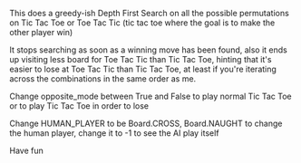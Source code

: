 This does a greedy-ish Depth First Search on all the possible permutations on Tic Tac Toe or Toe Tac Tic (tic tac toe where the goal is to make the other player win)

It stops searching as soon as a winning move has been found, also it ends up visiting less board for Toe Tac Tic than Tic Tac Toe, hinting that it's easier to lose at Toe Tac Tic than Tic Tac Toe, at least if you're iterating across the combinations in the same order as me.

Change opposite_mode between True and False to play normal Tic Tac Toe or to play Tic Tac Toe in order to lose

Change HUMAN_PLAYER to be Board.CROSS, Board.NAUGHT to change the human player, change it to -1 to see the AI play itself


Have fun
